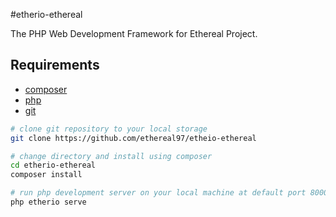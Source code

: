 #etherio-ethereal 

The PHP Web Development Framework for Ethereal Project. 

## Requirements
- [composer](https://getcomposer.org)
- [php](https://php.net) 
- [git](https://git-scm.com)

```bash 
# clone git repository to your local storage
git clone https://github.com/ethereal97/etheio-ethereal

# change directory and install using composer 
cd etherio-ethereal
composer install

# run php development server on your local machine at default port 8000.
php etherio serve
```

